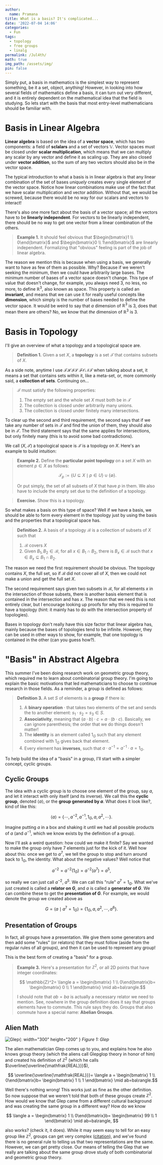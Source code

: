 ```yaml
---
author:
  name: Pramana
title: What is a basis? It's complicated...
date: '2022-07-04 14:06'
categories:
  - Fun
tags:
  - topology
  - free groups
  - linalg
permalink: /Jul4th/
math: true
img_path: /assets/img/
pin: false
---
```


Simply put, a basis in mathematics is the simplest way to represent something, be it a set, object, anything! However, in looking into how several fields of mathematics define a basis, it can turn out very different, and it is entirely dependent on the mathematical idea that the field is studying. So lets start with the basis that most entry-level mathematicians should be familiar with.

# Basis in Linear Algebra

**Linear algebra** is based on the idea of a **vector space**, which has two components: a field of **sclalars** and a set of vectors $\mathbb{V}$. Vector spaces must be closed under **scalar multiplication**, which means that we can multiply any scalar by any vector and define it as scaling up. They are also closed under **vector addition**, so the sum of any two vectors should also be in the vector space. 

The typical introduction to what a basis is in linear algebra is that any linear combination of the set of bases *uniquely* creates every single element of the vector space. Notice how linear combinations make use of the fact that we have scalar multiplication and vector addition. Without that, we would be screwed, because there would be no way for our scalars and vectors to interact!

There's also one more fact about the basis of a vector space; all the vectors have to be **linearly independent**. For vectors to be linearly independent, there should be no way to get one vector from a linear combination of the others.

> **Example 1.** It should feel obvious that $\begin{bmatrix}1 \\ 0\end{bmatrix}$ and $\begin{bmatrix}0 \\ 1\end{bmatrix}$ are linearly independent. Formalizing that "obvious" feeling is part of the job of linear algebra.

The reason we mention this is because when using a basis, we generally want to have as few of them as possible. Why? Because if we weren't seeking the minimum, then we could have arbitrarily large bases. The minimum number of bases of a vector space doesn't change. This type of value that doesn't change, for example, you always need $3$, no less, no more, to define $\mathbb{R}^3$, also known as space. This property is called an **invariant**, and means that we can use it for really useful concepts like **dimension**, which simply is the number of bases needed to define the vector space. It would be weird to say that *a* dimension of $\mathbb{R}^3$ is $3$, does that mean there are others? No, we know that *the* dimension of $\mathbb{R}^3$ is $3$. 

# Basis in Topology

I'll give an overview of what a topology and a topological space are.

> **Definition 1.** Given a set $X$, a **topology** is a set $\mathcal{T}$ that contains subsets of $X$.

As a side note, anytime I use $\mathcal{THIS}$ $\mathcal{FONT}$ when talking about a set, it means a set that contains sets within it, like a meta-set, or, more commonly said, a **collection of sets**. Continuing on...

> $\mathcal{T}$ must satisfy the following properties:
> 1. The empty set and the whole set $X$ must both be in $\mathcal{T}$
> 2. The collection is closed under arbitrarily many unions. 
> 3. The collection is closed under finitely many intersections.

To clear up the second and third requirement, the second says that if we take any number of sets in $\mathcal{T}$ and find the union of them, they should also be in $\mathcal{T}$. The third statement says that the same applies for intersections, but only finitely many (this is to avoid some bad contradictions). 

We call $(X,\mathcal{T})$ a topological space is $\mathcal{T}$ is a topology on $X$. Here's an example to build intuition:

> **Example 2.** Define the **particular point topology** on a set $X$ with an element $p \in X$ as follows:
>
> $$ \mathcal{T}_p := \{ U \subseteq X \mid p \in U \}\cup \{ \emptyset\}.$$
>
> Or put simply, the set of all subsets of $X$ that have $p$ in them. We also have to include the empty set due to the definition of a topology.

> **Exercise.** Show this is a topology.

So what makes a basis on this type of space? Well if we have a basis, we should be able to form every element in the topology just by using the basis and the properties that a topological space has. 

> **Definition 2.** A basis of a topology $\mathcal{B}$ is a collection of subsets of $X$ such that
> 1. $\mathcal{B}$ covers $X$
> 2. Given $B_1, B_2 \in \mathcal{B}$, for all $x \in B_1 \cap B_2$, there is $B_x \in \mathcal{B}$ such that $x \in B_x \subseteq B_1 \cap B_2$.

The reason we need the first requirement should be obvious. The topology contains $X$, the full set, so if $\mathcal{B}$ did not cover all of $X$, then we could not make a union and get the full set $X$.

The second requirement says given two subsets in $\mathcal{B}$, for all elements $x$ in the intersection of those subsets, there is another basis element that is contained in the intersection and has $x$. The reason that we need this is not entirely clear, but I encourage looking up proofs for why this is required to have a topology (hint: it mainly has to do with the intersection property of topologies).

Bases in topology don't really have this size factor that linear algebra has, mainly because the bases of topologies tend to be infinite. However, they can be used in other ways to show, for example, that one topology is contained in the other (can you guess how?).

# "Basis" in Abstract Algebra

This summer I've been doing research work on geometric group theory, which required me to learn about combinatorial group theory. I'm going to explain the basic motivations that led mathematicians to choose to continue research in those fields. As a reminder, a group is defined as follows:

> **Definition 3.** A set $S$ of elements is a **group** if there is:
> 1. A **binary operation** $\cdot$ that takes two elements of the set and sends the to another element: $s_1\cdot s_2 = s_3 \in S$.
> 2. **Associativity**, meaning that $(a\cdot b)\cdot c = a\cdot (b\cdot c)$. Basically, we can ignore parenthesis; the order that we do things doesn't matter!
> 3. The **identity** is an element called $1_G$ such that any element combined with $1_G$ gives back that element.
> 4. Every element has **inverses**, such that $a\cdot a^{-1} = a^{-1}\cdot a = 1_G$.

To help build the idea of a "basis" in a group, I'll start with a simpler concept, cyclic groups.

## Cyclic Groups

The idea with a cyclic group is to choose one element of the group, say $a$, and let it interact with only itself (and its inverse). We call this the **cyclic group**, denoted $\langle a \rangle$, or the **group generated by $a$**. What does it look like?, kind of like this:

$$ \langle a \rangle = \{ \cdots, a^{-2}, a^{-1}, 1_G, a, a^2, \cdots\}.$$

Imagine putting $a$ in a box and shaking it until we had all possible products of $a$ (and $a^{-1}$, which we know exists by the definition of a group).

Now I'll ask a weird question: how could we make it finite? Say we wanted to make the group only have $7$ elements just for the kick of it. Well how about this: once we get to $a^7$, we tell the group to stop and turn around back to $1_G$, the identity. What about the negative values? Well notice that 

$$ a^{-2} = a^{-2}(1_G) = a^{-2}(a^7) = a^5,$$

so really we can just call $a^{-2}$, $a^5$. We can call this "rule" $a^7=1_G$. What we've just created is called a **relator on $G$**,
and $a$ is called a **generator of $G$**. We can combine these to get the **presentation of $G$**. For example, we would denote the group we created above as

$$ G = \langle a \mid a^7 = 1_G \rangle = \{ 1_G, a, a^2, \cdots, a^6\}.$$

## Presentation of Groups

In fact, all groups have a presentation. We give them some generators and then add some "rules" (or relators) that they must follow (aside from the regular rules of all groups), and then it can be used to represent any group!

This is the best form of creating a "basis" for a group. 

> **Example 3.** Here's a presentation for $\mathbb{Z}^2$, or all 2D points that have integer coordinates:
>
> $$ \mathbb{Z}^2= \langle a = \begin{bmatrix}  1 \\ 0\end{bmatrix}b= \begin{bmatrix}  0 \\ 1 \end{bmatrix} \mid ab=ba\rangle.$$
>
> I should note that $ab = ba$ is actually a necessary relator we need to mention. See, nowhere in the group definition does it say that groups elements have to commute. This rule says they do. Groups that also commute have a special name: **Abelian Groups**.

## Alien Math

![Glep](glep.jpg){: width="300" height="200" }
_Figure 1: Glep_

The alien mathematician Glep comes up to you, and explains how he also knows group theory (which the aliens call Glepglop theory in honor of him) and created his definition of $\mathbb{Z}^2$ (which he calls $\overline{\overline{\mathfrak{REAL}}}$), 

$$ \overline{\overline{\mathfrak{REAL}}}= \langle a = \begin{bmatrix}  1 \\ 0\end{bmatrix}b= \begin{bmatrix}  1 \\ 1 \end{bmatrix} \mid ab=ba\rangle.$$

Well there's nothing wrong! This works just as fine as the other definition. So now suppose that we weren't told that both of these groups create $\mathbb{Z}^2$. How would we know that Glep came from a different cultural background and was creating the same group in a different way? How do we know 

$$ \langle a = \begin{bmatrix}  1 \\ 0\end{bmatrix}b= \begin{bmatrix}  99 \\ 1 \end{bmatrix} \mid ab=ba\rangle, $$

also works? (check it, it does). While it may seem easy to tell for an easy group like $\mathbb{Z}^2$, groups can get very complex ([citation](https://en.wikipedia.org/wiki/Monster_group)), and we've found there is no general rule to telling us that two representations are the same. However, we can get pretty close. Our means of telling the Glep that we really are talking about the same group drove study of both combinatorial and geometric group theory.